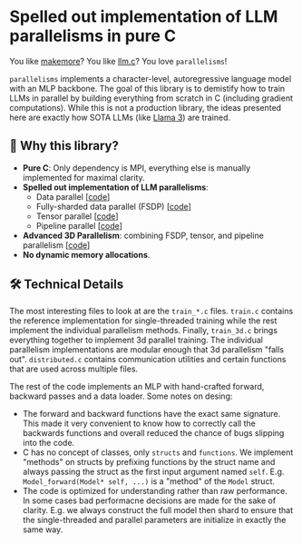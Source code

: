 # Spelled out implementation of LLM parallelisms in pure C

You like [makemore](https://github.com/karpathy/makemore/tree/master)? You like [llm.c](https://github.com/karpathy/llm.c)? You love `parallelisms`!

`parallelisms` implements a character-level, autoregressive language model with an MLP backbone.
The goal of this library is to demistify how to train LLMs in parallel by building everything from
scratch in C (including gradient computations). While this is not a production library, the ideas
presented here are exactly how SOTA LLMs (like [Llama 3](https://arxiv.org/abs/2407.21783)) are trained.

## :rocket: Why this library? 

- **Pure C**: Only dependency is MPI, everything else is manually implemented for maximal clarity.
- **Spelled out implementation of LLM parallelisms**:
  - Data parallel [[code](https://github.com/EugenHotaj/ml.c/blob/main/parallelisms/train_dp.c)]
  - Fully-sharded data parallel (FSDP) [[code](https://github.com/EugenHotaj/ml.c/blob/main/parallelisms/train_fsdp.c)]
  - Tensor parallel [[code](https://github.com/EugenHotaj/ml.c/blob/main/parallelisms/train_tp.c)]
  - Pipeline parallel [[code](https://github.com/EugenHotaj/ml.c/blob/main/parallelisms/train_pp.c)]
- **Advanced 3D Parallelism**: combining FSDP, tensor, and pipeline parallelism [[code](https://github.com/EugenHotaj/ml.c/blob/main/parallelisms/train_3d.c)]
- **No dynamic memory allocations**.

## :hammer_and_wrench: Technical Details

The most interesting files to look at are the `train_*.c` files. `train.c` contains the reference implementation for single-threaded training
while the rest implement the individual parallelism methods. Finally, `train_3d.c` brings everything together to implement 3d parallel training. 
The individual parallelism implementations are modular enough that 3d parallelism "falls out". `distributed.c` contains communication utilities
and certain functions that are used across multiple files.

The rest of the code implements an MLP with hand-crafted forward, backward passes and a data loader. Some notes on desing:

* The forward and backward functions have the exact same signature. This made it very convenient to know how to correctly call the backwards
functions and overall reduced the chance of bugs slipping into the code.
* C has no concept of classes, only `structs` and `functions`. We implement "methods" on structs by prefixing functions by the struct name and
always passing the struct as the first input argument named `self`. E.g. `Model_forward(Model* self, ...)` is a "method" of the `Model` struct.
* The code is optimized for understanding rather than raw performance. In some cases bad performacne decisions are made for the sake of clarity.
E.g. we always construct the full model then shard to ensure that the single-threaded and parallel parameters are initialize in exactly the same
way.
